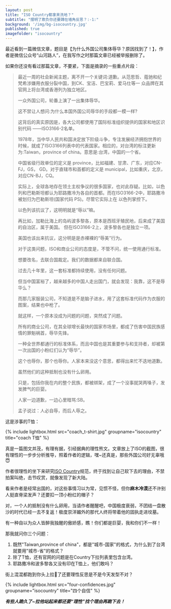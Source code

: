 ```yaml
---
layout: post
title: "ISO Country都拿来洗地？"
subtitle: "摆明了欺负你还要蹲在墙角反思？:-1:"
background: '/img/bg-isocountry.jpg'
published: true
imagefolder: "isocountry"
---
```

最近看到一篇微信文章，题目是【为什么外国公司集体辱华？原因找到了！】，作者是微信公众号“山河路人”，在我写作之时那篇文章已经被举报删除了。

如果你还没有看过那篇文章，不要紧，下面是摘录的一些重点片段：

>最近一周的社会新闻主题，离不开一个关键词:道歉。从范思哲、蔻驰和纪梵希涉嫌用衣服分裂中国，到CK、宝洁、巴宝莉、爱马仕等一 众品牌在其官网上将台湾或香港列为独立地区。
>
>一众外国公司，轮番上演了一出集体辱华。
>
>这不禁让人想问:为什么本国外国公司辱华的手段都一模一样?
>
>这背后的真实原因是，各大公司都使用了国际标准组织提供的国家和地区识别代码 ——ISO3166-2名单。
>
>1978年，当中华人民共和国决定放下阶级斗争，专注发展经济拥抱世界的时候，就成了ISO3166列表中的代表国家。相应的，对台湾的标注更新为:Taiwan，province of china。意思是:台湾，中国的一个省。
>
>中国省级行政单位的定义是 province，比如福建、甘肃、广东，对应CN-FJ，GS，
>GD。对于直辖市和首都的定义是 municipal，比如重庆，北京，对应CN-BJ，CQ。
>
>实际上，全球各地存在领土主权争议的很多国家，也对此存疑。比如，以色列和巴勒斯坦都认为耶路撒冷为各自的首都。而在ISO3166-2中，耶路撒冷被划归为巴勒斯坦(国家代码 PS)。尽管它实际上在 以色列掌控下。
>
>以色列该抗议了，这明明就是“辱以”嘛。 
>
>再比如，加勒比海上的岛屿波多黎各，原本是西班牙殖民地，后来成了美国的自治区，属于美国。 但在ISO3166-2上，波多黎各也是独立一项。 
>
>美国也该出来抗议，这分明是是赤裸裸的“辱美”行为。
>
>对于这类问题，ISO和商业公司的态度是，不管不问，统一使用通行标准。
>
>想要改名，去联合国裁定。我们的数据都来自联合国。
>
>过去几十年里，这一套标准都持续使用，没有任何问题。
>
>但当中国富裕了，越来越多的中国人走出国门，就会发现：我靠，这不是辱华么？
>
>而那几家服装公司，不知道是不是脑子进水，用了这套标准代码作为衣服的图案，结果也中枪了。
>
>就这样，一个原本没成为问题的问题，突然成了问题。
>
>所有的商业公司，在其全球增长最快的国家市场里，都成了伤害中国民族感情的罪魁祸首，辱华先锋。
>
>一种全世界都通行的标准体系，而且中国也是其重要参与和支持者，却被第一次出国的小粉红们认为“辱华”。
>
>这个也辱你，那个也辱你。人家本来没这个意思，都得出来忙不迭地道歉。
>
>虽然他们的这种抵制也没有什么卵用。
>
>只是，包括你我在内的整个民族，都被绑架，成了一个没事就哭两嗓子，发发脾气的巨婴。
>
>人家一边道歉，一边心里暗骂:SB。
>
>孟子说过：人必自辱，而后人辱之。

这是涉事的T恤：

{% include lightbox.html src="coach_t-shirt.jpg" groupname="isocountry" title="coach T恤" %}

真是一篇图文并茂，有理有据，引经据典的理性熊文。文章放上了ISO的截图，很有理性的一步步分析推导，照着作者的逻辑，嘿~还真是，那些外国公司好无辜哦:innocent:

作者很理性的坐下来研究[ISO Country](https://www.iso.org/iso-3166-country-codes.html)规范，终于找到让自己软下去的理由，不禁拍案叫绝，击节叹赏，就像发现了新大陆。

看来作者是经常出国的，对这些事情习以为常，见惯不怪，但你**麻木冷漠**还不许别人挺直脊梁发声？还要扣一顶小粉红的帽子？

对，一个人的抵制没有什么卵用，当请作者醒醒吧，中国极度衰弱，不团结一盘散沙的时代已经一去不复返！极度崇洋媚外的那代人终将带着他的固执走进坟墓。

有一种自以为众人皆醉我独醒的傲娇感，瞧！你们都是巨婴，我和你们不一样！

那我就问你三个问题：

1. 既然"Taiwan,province of china"，都是"城市-国家"的格式，为什么到了台湾就要用"城市-省"的格式？
2. 除了T恤，还有官网的问题是在Country下拉列表里包含台湾。
3. 耶路撒冷和波多黎各又没有印在T恤上，他们敢吗？

街上混混都跑到你头上拉:shit:了还要理性反思是不是今天发型不对？

{% include lightbox.html src="four-confidences.jpg" groupname="isocountry" title="四个自信" %}

***有些人跪久了~拉他站起来都还要“理性”找个理由再跪下去！***

